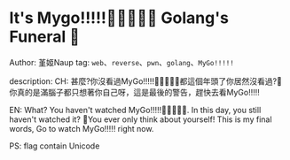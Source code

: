 # It's Mygo!!!!!🎤🎸🎸🥁🎸 Golang's Funeral 🎹
Author: 堇姬Naup
tag: `web`、`reverse`、`pwn`、`golang`、`MyGo!!!!!`

description:
CH:
甚麼?你沒看過MyGo!!!!!🎤🎸🎸🥁🎸都這個年頭了你居然沒看過?🎹你真的是滿腦子都只想著你自己呀，這是最後的警告，趕快去看MyGo!!!!!

EN:
What? You haven't watched MyGo!!!!!🎤🎸🎸🥁🎸. In this day, you still haven't watched it? 🎹You ever only think about yourself! This is my final words, Go to watch MyGo!!!!! right now.

PS: flag contain Unicode
